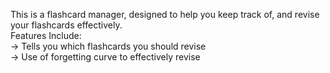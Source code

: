This is a flashcard manager, designed to help you keep track of, and revise your flashcards effectively.  
Features Include:  
-> Tells you which flashcards you should revise  
-> Use of forgetting curve to effectively revise
